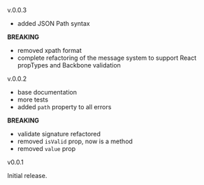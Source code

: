 v.0.0.3

- added JSON Path syntax

**BREAKING**

- removed xpath format
- complete refactoring of the message system to support React propTypes and Backbone validation

v.0.0.2

- base documentation
- more tests
- added `path` property to all errors

**BREAKING**

- validate signature refactored
- removed `isValid` prop, now is a method
- removed `value` prop

v0.0.1

Initial release.